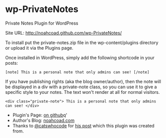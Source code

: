 wp-PrivateNotes
===============

Private Notes Plugin for WordPress

Site URL: http://noahcoad.github.com/wp-PrivateNotes/

To install put the private-notes.zip file in the wp-content/plugins directory or upload it via the Plugins page.

Once installed in WordPress, simply add the following shortcode in your posts:

    [note] This is a personal note that only admins can see! [/note]

If you have publishing rights (aka the blog owner/author), then the note will be displayed in a div with a private-note class, so you can use it to give a specific style to your notes.  The text won't render at all for normal visitors.

    <div class="private-note"> This is a personal note that only admins can see! </div>

* Plugin's Page: [on github](http://noahcoad.github.com/wp-PrivateNotes/)q'
* Author's Blog: [noahcoad.com](http://noahcoad.com)
* Thanks to [@catswhocode](https://twitter.com/#!/catswhocode "on twitter") for [his post](http://www.wprecipes.com/add-private-notes-to-your-wordpress-blog-posts "Add private notes to your WordPress blog posts") which this plugin was created from.
